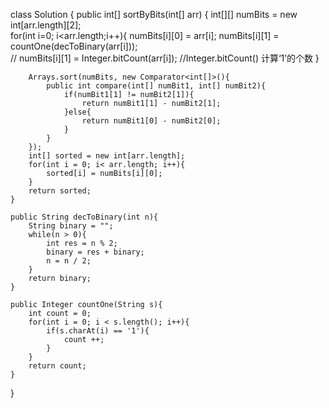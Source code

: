 class Solution {
    public int[] sortByBits(int[] arr) {
        int[][] numBits = new int[arr.length][2];        
        for(int i=0; i<arr.length;i++){
            numBits[i][0] = arr[i];
            numBits[i][1] = countOne(decToBinary(arr[i]));  
        //       numBits[i][1] = Integer.bitCount(arr[i]);             //Integer.bitCount()  计算‘1’的个数
        }
        
        Arrays.sort(numBits, new Comparator<int[]>(){
            public int compare(int[] numBit1, int[] numBit2){
                if(numBit1[1] != numBit2[1]){
                    return numBit1[1] - numBit2[1];
                }else{
                    return numBit1[0] - numBit2[0];
                }
            }
        });
        int[] sorted = new int[arr.length];
        for(int i = 0; i< arr.length; i++){
            sorted[i] = numBits[i][0];
        }
        return sorted;
    }
    
    public String decToBinary(int n){
        String binary = "";        
        while(n > 0){
            int res = n % 2;
            binary = res + binary;
            n = n / 2;
        }
        return binary;
    }
    
    public Integer countOne(String s){
        int count = 0;
        for(int i = 0; i < s.length(); i++){
            if(s.charAt(i) == '1'){
                count ++;
            }            
        }
        return count;
    }
}